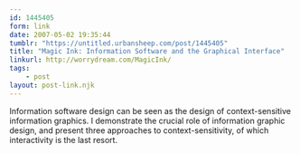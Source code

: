 ```yaml
---
id: 1445405
form: link
date: 2007-05-02 19:35:44
tumblr: "https://untitled.urbansheep.com/post/1445405"
title: "Magic Ink: Information Software and the Graphical Interface"
linkurl: http://worrydream.com/MagicInk/
tags:
    - post
layout: post-link.njk
---
```

<p>Information software design can be seen as the design of context-sensitive information graphics. I demonstrate the crucial role of information graphic design, and present three approaches to context-sensitivity, of which interactivity is the last resort.</p>
